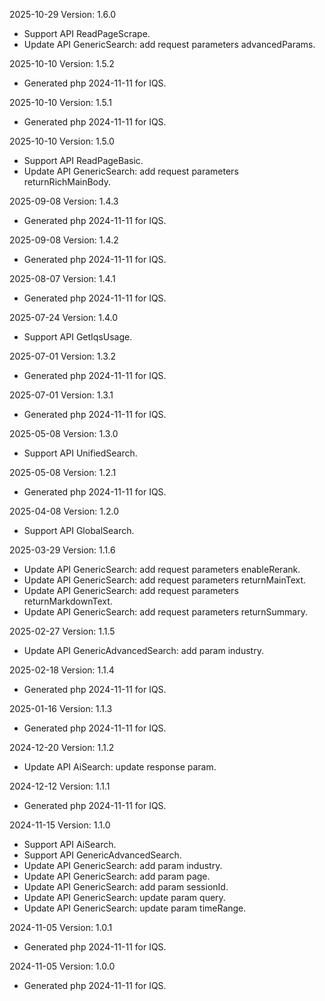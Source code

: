 2025-10-29 Version: 1.6.0
- Support API ReadPageScrape.
- Update API GenericSearch: add request parameters advancedParams.


2025-10-10 Version: 1.5.2
- Generated php 2024-11-11 for IQS.

2025-10-10 Version: 1.5.1
- Generated php 2024-11-11 for IQS.

2025-10-10 Version: 1.5.0
- Support API ReadPageBasic.
- Update API GenericSearch: add request parameters returnRichMainBody.


2025-09-08 Version: 1.4.3
- Generated php 2024-11-11 for IQS.

2025-09-08 Version: 1.4.2
- Generated php 2024-11-11 for IQS.

2025-08-07 Version: 1.4.1
- Generated php 2024-11-11 for IQS.

2025-07-24 Version: 1.4.0
- Support API GetIqsUsage.


2025-07-01 Version: 1.3.2
- Generated php 2024-11-11 for IQS.

2025-07-01 Version: 1.3.1
- Generated php 2024-11-11 for IQS.

2025-05-08 Version: 1.3.0
- Support API UnifiedSearch.


2025-05-08 Version: 1.2.1
- Generated php 2024-11-11 for IQS.

2025-04-08 Version: 1.2.0
- Support API GlobalSearch.


2025-03-29 Version: 1.1.6
- Update API GenericSearch: add request parameters enableRerank.
- Update API GenericSearch: add request parameters returnMainText.
- Update API GenericSearch: add request parameters returnMarkdownText.
- Update API GenericSearch: add request parameters returnSummary.


2025-02-27 Version: 1.1.5
- Update API GenericAdvancedSearch: add param industry.


2025-02-18 Version: 1.1.4
- Generated php 2024-11-11 for IQS.

2025-01-16 Version: 1.1.3
- Generated php 2024-11-11 for IQS.

2024-12-20 Version: 1.1.2
- Update API AiSearch: update response param.


2024-12-12 Version: 1.1.1
- Generated php 2024-11-11 for IQS.

2024-11-15 Version: 1.1.0
- Support API AiSearch.
- Support API GenericAdvancedSearch.
- Update API GenericSearch: add param industry.
- Update API GenericSearch: add param page.
- Update API GenericSearch: add param sessionId.
- Update API GenericSearch: update param query.
- Update API GenericSearch: update param timeRange.


2024-11-05 Version: 1.0.1
- Generated php 2024-11-11 for IQS.

2024-11-05 Version: 1.0.0
- Generated php 2024-11-11 for IQS.

